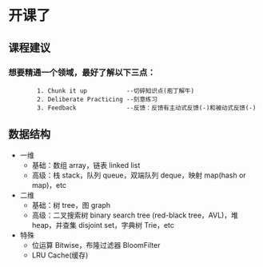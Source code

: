 # 开课了  
## 课程建议  
### 想要精通一个领域，最好了解以下三点：  
            1. Chunk it up           --切碎知识点(庖丁解牛)  
            2. Deliberate Practicing --刻意练习  
            3. Feedback              --反馈：反馈有主动式反馈(-)和被动式反馈(-)  

## 数据结构  
- 一维
    - 基础：数组 array，链表 linked list
    - 高级：栈 stack，队列 queue，双端队列 deque，映射 map(hash or map)，etc
- 二维
    - 基础：树 tree，图 graph
    - 高级：二叉搜索树 binary search tree (red-black tree，AVL)，堆 heap，并查集 disjoint set，字典树 Trie，etc
- 特殊
    - 位运算 Bitwise，布隆过滤器 BloomFilter
    - LRU Cache(缓存)
